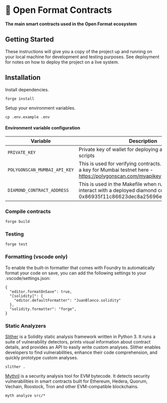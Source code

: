 # 📜 Open Format Contracts

**The main smart contracts used in the Open Format ecosystem**

## Getting Started

These instructions will give you a copy of the project up and running on your local machine for development and testing purposes. See deployment for notes on how to deploy the project on a live system.

## Installation

Install dependencies.

```
forge install
```

Setup your environment variables.

```
cp .env.example .env
```

#### Environment variable configuration

| Variable                     | Description                                                                                                                                      |
| ---------------------------- | ------------------------------------------------------------------------------------------------------------------------------------------------ |
| `PRIVATE_KEY`                | Private key of wallet for deploying and interacting with scripts                                                                                 |
| `POLYGONSCAN_MUMBAI_API_KEY` | This is used for verifying contracts. You can generate a key for Mumbai testnet here - https://polygonscan.com/myapikey                          |
| `DIAMOND_CONTRACT_ADDRESS`   | This is used in the Makefile when running scripts that interact with a deployed diamond contract. e.g 0x86935f11c86623dec8a25696e1c19a8659cbf95d |

### Compile contracts

```
forge build
```

### Testing

```
forge test
```

### Formatting (vscode only)
To enable the built-in formatter that comes with Foundry to automatically format your code on save, you can add the following settings to your .vscode/settings.json:

```
{
  "editor.formatOnSave": true,
  "[solidity]": {
    "editor.defaultFormatter": "JuanBlanco.solidity" 
  },
  "solidity.formatter": "forge",
}
```

### Static Analyzers
[Slither](https://github.com/crytic/slither) is a Solidity static analysis framework written in Python 3. It runs a suite of vulnerability detectors, prints visual information about contract details, and provides an API to easily write custom analyses. Slither enables developers to find vulnerabilities, enhance their code comprehension, and quickly prototype custom analyses.

```
slither .
```

[Mythril](https://github.com/ConsenSys/mythril) is a security analysis tool for EVM bytecode. It detects security vulnerabilities in smart contracts built for Ethereum, Hedera, Quorum, Vechain, Roostock, Tron and other EVM-compatible blockchains.

```
myth analyze src/*
```


